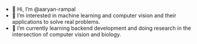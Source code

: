 - 👋 Hi, I’m @aaryan-rampal
- 👀 I’m interested in machine learning and computer vision and their applications to solve real problems.
- 🌱 I’m currently learning backend development and doing research in the intersection of computer vision and biology. 

<!---
aaryan-rampal/aaryan-rampal is a ✨ special ✨ repository because its `README.md` (this file) appears on your GitHub profile.
You can click the Preview link to take a look at your changes.
--->
